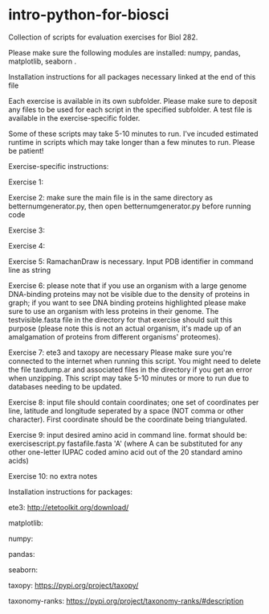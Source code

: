 # intro-python-for-biosci
Collection of scripts for evaluation exercises for Biol 282.

Please make sure the following modules are installed: numpy, pandas, matplotlib, seaborn .

Installation instructions for all packages necessary linked at the end of this file 

Each exercise is available in its own subfolder. Please make sure to deposit any files to be used for each script in the specified subfolder. A test file is available in the exercise-specific folder. 

Some of these scripts may take 5-10 minutes to run. I've incuded estimated runtime in scripts which may take longer than a few minutes to run. Please be patient!

Exercise-specific instructions:

Exercise 1: 

Exercise 2: make sure the main file is in the same directory as betternumgenerator.py, then  open betternumgenerator.py before running code

Exercise 3:

Exercise 4:

Exercise 5: RamachanDraw is necessary. Input PDB identifier in command line as string 

Exercise 6: please note that if you use an organism with a large genome DNA-binding proteins may not be visible due to the density of proteins in graph; if you want to see DNA binding proteins highlighted please make sure to use an organism with less proteins in their genome. The testvisible.fasta file in the directory for that exercise should suit this purpose (please note this is not an actual organism, it's made up of an amalgamation of proteins from different organisms' proteomes).

Exercise 7: ete3 and taxopy are necessary
Please make sure you're connected to the internet when running this script. You might need to delete the file taxdump.ar and associated files in the directory if you get an error when unzipping. 
This script may take 5-10 minutes or more to run due to databases needing to be updated.

Exercise 8: input file should contain coordinates; one set of coordinates per line, latitude and longitude seperated by a space (NOT comma or other character). First coordinate should be the coordinate being triangulated.

Exercise 9: input desired amino acid in command line. format should be: exercisescript.py fastafile.fasta 'A' (where A can be substituted for any other one-letter IUPAC coded amino acid out of the 20 standard amino acids)

Exercise 10: no extra notes

Installation instructions for packages:

ete3: http://etetoolkit.org/download/

matplotlib:

numpy:

pandas:

seaborn:

taxopy: https://pypi.org/project/taxopy/

taxonomy-ranks: https://pypi.org/project/taxonomy-ranks/#description
